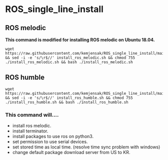
# ROS_single_line_install

## ROS melodic
**This command is modified for installing ROS melodic on Ubuntu 18.04.**

    wget https://raw.githubusercontent.com/kemjensak/ROS_single_line_install/main/install_ros_melodic.sh && sed -i -e 's/\r$//' install_ros_melodic.sh && chmod 755 ./install_ros_melodic.sh && bash ./install_ros_melodic.sh

## ROS humble

    wget https://raw.githubusercontent.com/kemjensak/ROS_single_line_install/main/install_ros_humble.sh && sed -i -e 's/\r$//' install_ros_humble.sh && chmod 755 ./install_ros_humble.sh && bash ./install_ros_humble.sh


### This command will....
- install ros melodic.
- install terminator.
- install packages to use ros on python3.
- set permission to use serial devices.
- set stored time as local time. (resolve time sync problem with windows)
- change default package download server from US to KR.
